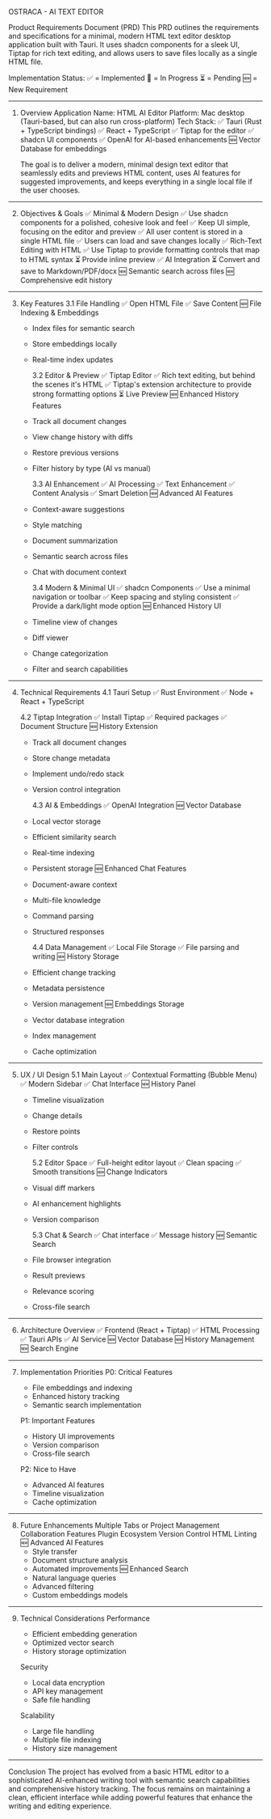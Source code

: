 OSTRACA - AI TEXT EDITOR

Product Requirements Document (PRD)
This PRD outlines the requirements and specifications for a minimal, modern HTML text editor desktop application built with Tauri. It uses shadcn components for a sleek UI, Tiptap for rich text editing, and allows users to save files locally as a single HTML file.

Implementation Status:
✅ = Implemented
🚧 = In Progress
⏳ = Pending
🆕 = New Requirement

---

1. Overview
   Application Name: HTML AI Editor
   Platform: Mac desktop (Tauri-based, but can also run cross-platform)
   Tech Stack:
   ✅ Tauri (Rust + TypeScript bindings)
   ✅ React + TypeScript
   ✅ Tiptap for the editor
   ✅ shadcn UI components
   ✅ OpenAI for AI-based enhancements
   🆕 Vector Database for embeddings

   The goal is to deliver a modern, minimal design text editor that seamlessly edits and previews HTML content, uses AI features for suggested improvements, and keeps everything in a single local file if the user chooses.

---

2. Objectives & Goals
   ✅ Minimal & Modern Design
   ✅ Use shadcn components for a polished, cohesive look and feel
   ✅ Keep UI simple, focusing on the editor and preview
   ✅ All user content is stored in a single HTML file
   ✅ Users can load and save changes locally
   ✅ Rich-Text Editing with HTML
   ✅ Use Tiptap to provide formatting controls that map to HTML syntax
   ⏳ Provide inline preview
   ✅ AI Integration
   ⏳ Convert and save to Markdown/PDF/docx
   🆕 Semantic search across files
   🆕 Comprehensive edit history

---

3. Key Features
   3.1 File Handling
   ✅ Open HTML File
   ✅ Save Content
   🆕 File Indexing & Embeddings

   - Index files for semantic search
   - Store embeddings locally
   - Real-time index updates

     3.2 Editor & Preview
     ✅ Tiptap Editor
     ✅ Rich text editing, but behind the scenes it's HTML
     ✅ Tiptap's extension architecture to provide strong formatting options
     ⏳ Live Preview
     🆕 Enhanced History Features

   - Track all document changes
   - View change history with diffs
   - Restore previous versions
   - Filter history by type (AI vs manual)

     3.3 AI Enhancement
     ✅ AI Processing
     ✅ Text Enhancement
     ✅ Content Analysis
     ✅ Smart Deletion
     🆕 Advanced AI Features

   - Context-aware suggestions
   - Style matching
   - Document summarization
   - Semantic search across files
   - Chat with document context

     3.4 Modern & Minimal UI
     ✅ shadcn Components
     ✅ Use a minimal navigation or toolbar
     ✅ Keep spacing and styling consistent
     ✅ Provide a dark/light mode option
     🆕 Enhanced History UI

   - Timeline view of changes
   - Diff viewer
   - Change categorization
   - Filter and search capabilities

---

4. Technical Requirements
   4.1 Tauri Setup
   ✅ Rust Environment
   ✅ Node + React + TypeScript

   4.2 Tiptap Integration
   ✅ Install Tiptap
   ✅ Required packages
   ✅ Document Structure
   🆕 History Extension

   - Track all document changes
   - Store change metadata
   - Implement undo/redo stack
   - Version control integration

     4.3 AI & Embeddings
     ✅ OpenAI Integration
     🆕 Vector Database

   - Local vector storage
   - Efficient similarity search
   - Real-time indexing
   - Persistent storage
     🆕 Enhanced Chat Features
   - Document-aware context
   - Multi-file knowledge
   - Command parsing
   - Structured responses

     4.4 Data Management
     ✅ Local File Storage
     ✅ File parsing and writing
     🆕 History Storage

   - Efficient change tracking
   - Metadata persistence
   - Version management
     🆕 Embeddings Storage
   - Vector database integration
   - Index management
   - Cache optimization

---

5. UX / UI Design
   5.1 Main Layout
   ✅ Contextual Formatting (Bubble Menu)
   ✅ Modern Sidebar
   ✅ Chat Interface
   🆕 History Panel

   - Timeline visualization
   - Change details
   - Restore points
   - Filter controls

     5.2 Editor Space
     ✅ Full-height editor layout
     ✅ Clean spacing
     ✅ Smooth transitions
     🆕 Change Indicators

   - Visual diff markers
   - AI enhancement highlights
   - Version comparison

     5.3 Chat & Search
     ✅ Chat interface
     ✅ Message history
     🆕 Semantic Search

   - File browser integration
   - Result previews
   - Relevance scoring
   - Cross-file search

---

6. Architecture Overview
   ✅ Frontend (React + Tiptap)
   ✅ HTML Processing
   ✅ Tauri APIs
   ✅ AI Service
   🆕 Vector Database
   🆕 History Management
   🆕 Search Engine

---

7. Implementation Priorities
   P0: Critical Features

   - File embeddings and indexing
   - Enhanced history tracking
   - Semantic search implementation

   P1: Important Features

   - History UI improvements
   - Version comparison
   - Cross-file search

   P2: Nice to Have

   - Advanced AI features
   - Timeline visualization
   - Cache optimization

---

8. Future Enhancements
   Multiple Tabs or Project Management
   Collaboration Features
   Plugin Ecosystem
   Version Control
   HTML Linting
   🆕 Advanced AI Features
   - Style transfer
   - Document structure analysis
   - Automated improvements
     🆕 Enhanced Search
   - Natural language queries
   - Advanced filtering
   - Custom embeddings models

---

9. Technical Considerations
   Performance

   - Efficient embedding generation
   - Optimized vector search
   - History storage optimization

   Security

   - Local data encryption
   - API key management
   - Safe file handling

   Scalability

   - Large file handling
   - Multiple file indexing
   - History size management

---

Conclusion
The project has evolved from a basic HTML editor to a sophisticated AI-enhanced writing tool with semantic search capabilities and comprehensive history tracking. The focus remains on maintaining a clean, efficient interface while adding powerful features that enhance the writing and editing experience.
